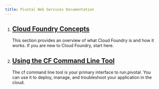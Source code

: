 ```yaml
---
title: Pivotal Web Services Documentation
---
```


<ol class="class-list">
    <li>
        <h2><a class="title" href="/concepts/index.html">Cloud Foundry Concepts</a></h2>
        <div class="docs-module-description">This section provides an overview of what Cloud Foundry is and how it works. If you are new to Cloud Foundry, start here.</div>
    </li>
    <li>
        <h2><a class="title" href="devguide/index.html">Using the CF Command Line Tool</a></h2>
        <div class="docs-module-description">The cf command line tool is your primary interface to run.pivotal. You can use it to deploy, manage, and troubleshoot your application in the cloud.</div>
    </li>
</ol>
